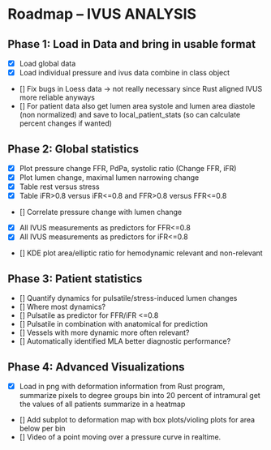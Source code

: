 # Roadmap – IVUS ANALYSIS

## Phase 1: Load in Data and bring in usable format
- [x] Load global data
- [x] Load individual pressure and ivus data combine in class object
- [] Fix bugs in Loess data -> not really necessary since Rust aligned IVUS more reliable anyways
- [] For patient data also get lumen area systole and lumen area diastole (non normalized) and save to local_patient_stats (so can calculate percent changes if wanted)

## Phase 2: Global statistics
- [x] Plot pressure change FFR, PdPa, systolic ratio  (Change FFR, iFR)
- [x] Plot lumen change, maximal lumen narrowing change
- [x] Table rest versus stress
- [x] Table iFR>0.8 versus iFR<=0.8 and FFR>0.8 versus FFR<=0.8
- [] Correlate pressure change with lumen change
- [x] All IVUS measurements as predictors for FFR<=0.8
- [x] All IVUS measurements as predictors for iFR<=0.8
- [] KDE plot area/elliptic ratio for hemodynamic relevant and non-relevant

## Phase 3: Patient statistics
- [] Quantify dynamics for pulsatile/stress-induced lumen changes
- [] Where most dynamics?
- [] Pulsatile as predictor for FFR/iFR <=0.8
- [] Pulsatile in combination with anatomical for prediction
- [] Vessels with more dynamic more often relevant?
- [] Automatically identified MLA better diagnostic performance?

## Phase 4: Advanced Visualizations
- [x] Load in png with deformation information from Rust program, summarize pixels to degree groups bin into 20 percent of intramural get the values of all patients summarize in a heatmap
- [] Add subplot to deformation map with box plots/violing plots for area below per bin 
- [] Video of a point moving over a pressure curve in realtime.